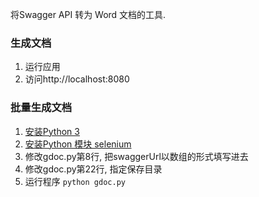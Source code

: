 将Swagger API 转为 Word 文档的工具.

### 生成文档
1. 运行应用
2. 访问http://localhost:8080

### 批量生成文档
1. [安装Python 3](https://docs.python.org/zh-cn/3/using/index.html)
1. [安装Python 模块 selenium](https://www.cnblogs.com/sandysun/p/7838113.html)
1. 修改gdoc.py第8行, 把swaggerUrl以数组的形式填写进去
1. 修改gdoc.py第22行, 指定保存目录 
1. 运行程序 `python gdoc.py`